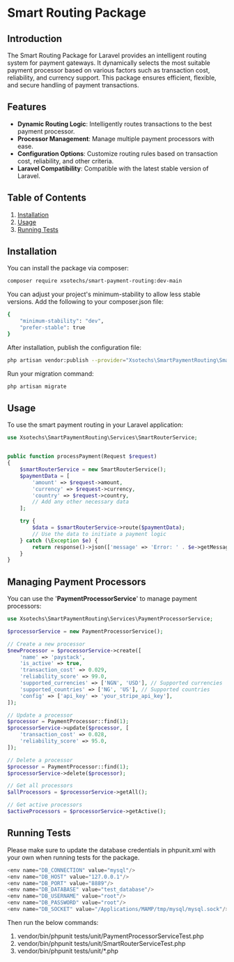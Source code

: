 # Smart Routing Package

## Introduction

The Smart Routing Package for Laravel provides an intelligent routing system for payment gateways. It dynamically selects the most suitable payment processor based on various factors such as transaction cost, reliability, and currency support. This package ensures efficient, flexible, and secure handling of payment transactions.

## Features

- **Dynamic Routing Logic**: Intelligently routes transactions to the best payment processor.
- **Processor Management**: Manage multiple payment processors with ease.
- **Configuration Options**: Customize routing rules based on transaction cost, reliability, and other criteria.
- **Laravel Compatibility**: Compatible with the latest stable version of Laravel.


## Table of Contents

1. [Installation](#installation)
2. [Usage](#usage)
3. [Running Tests](#running-tests)

## Installation

You can install the package via composer:

```bash
composer require xsotechs/smart-payment-routing:dev-main
```

You can adjust your project's minimum-stability to allow less stable versions. Add the following to your composer.json file:

```bash
{
    "minimum-stability": "dev",
    "prefer-stable": true
}
```

After installation, publish the configuration file:

```bash
php artisan vendor:publish --provider="Xsotechs\SmartPaymentRouting\SmartPaymentRoutingServiceProvider" --tag="config"
```

Run your migration command:
```bash
php artisan migrate
```

## Usage
To use the smart payment routing in your Laravel application:

```php
use Xsotechs\SmartPaymentRouting\Services\SmartRouterService;


public function processPayment(Request $request)
{
    $smartRouterService = new SmartRouterService();
    $paymentData = [
        'amount' => $request->amount,
        'currency' => $request->currency,
        'country' => $request->country,
        // Add any other necessary data
    ];

    try {
        $data = $smartRouterService->route($paymentData);
        // Use the data to initiate a payment logic
    } catch (\Exception $e) {
        return response()->json(['message' => 'Error: ' . $e->getMessage()], 500);
    }
}
```

## Managing Payment Processors
You can use the '**PaymentProcessorService**' to manage payment processors:

```php
use Xsotechs\SmartPaymentRouting\Services\PaymentProcessorService;

$processorService = new PaymentProcessorService();

// Create a new processor
$newProcessor = $processorService->create([
    'name' => 'paystack',
    'is_active' => true,
    'transaction_cost' => 0.029,
    'reliability_score' => 99.0, 
    'supported_currencies' => ['NGN', 'USD'], // Supported currencies
    'supported_countries' => ['NG', 'US'], // Supported countries
    'config' => ['api_key' => 'your_stripe_api_key'],
]);

// Update a processor
$processor = PaymentProcessor::find(1);
$processorService->update($processor, [
    'transaction_cost' => 0.028,
    'reliability_score' => 95.0,
]);

// Delete a processor
$processor = PaymentProcessor::find(1);
$processorService->delete($processor);

// Get all processors
$allProcessors = $processorService->getAll();

// Get active processors
$activeProcessors = $processorService->getActive();
```

## Running Tests

Please make sure to update the database credentials in phpunit.xml with your own when running tests for the package.
```php
<env name="DB_CONNECTION" value="mysql"/>
<env name="DB_HOST" value="127.0.0.1"/>
<env name="DB_PORT" value="8889"/>
<env name="DB_DATABASE" value="test_database"/>
<env name="DB_USERNAME" value="root"/>
<env name="DB_PASSWORD" value="root"/>
<env name="DB_SOCKET" value="/Applications/MAMP/tmp/mysql/mysql.sock"/>
```

Then run the below commands:
1. vendor/bin/phpunit tests/unit/PaymentProcessorServiceTest.php
2. vendor/bin/phpunit tests/unit/SmartRouterServiceTest.php
3. vendor/bin/phpunit tests/unit/*.php
